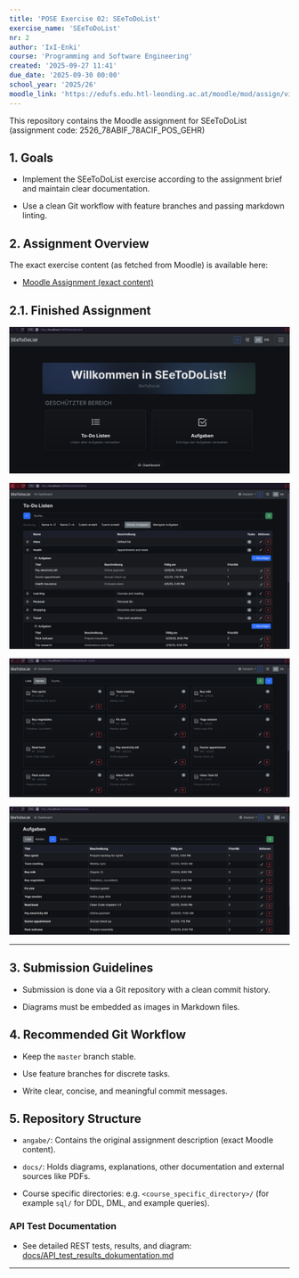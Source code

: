 ```yaml
---
title: 'POSE Exercise 02: SEeToDoList'
exercise_name: 'SEeToDoList'
nr: 2
author: 'IxI-Enki'
course: 'Programming and Software Engineering'
created: '2025-09-27 11:41'
due_date: '2025-09-30 00:00'
school_year: '2025/26'
moodle_link: 'https://edufs.edu.htl-leonding.ac.at/moodle/mod/assign/view.php?id=214265'
---
```


This repository contains the Moodle assignment for SEeToDoList (assignment code: 2526_78ABIF_78ACIF_POS_GEHR)

## 1. Goals

- Implement the SEeToDoList exercise according to the assignment brief and maintain clear documentation.

- Use a clean Git workflow with feature branches and passing markdown linting.

## 2. Assignment Overview

The exact exercise content (as fetched from Moodle) is available here:

- [Moodle Assignment (exact content)](angabe/moodle_angabe.md)

## 2.1. Finished Assignment

![dashboard](<.img/Screenshot 2025-09-28 111256.png>)

![to-do-lists](<.img/Screenshot 2025-09-28 111335.png>)

![tasks-cards](<.img/Screenshot 2025-09-28 111346.png>)

![tasks-lists](<.img/Screenshot 2025-09-28 111356.png>)

---

## 3. Submission Guidelines

- Submission is done via a Git repository with a clean commit history.

- Diagrams must be embedded as images in Markdown files.

## 4. Recommended Git Workflow

- Keep the `master` branch stable.

- Use feature branches for discrete tasks.

- Write clear, concise, and meaningful commit messages.

## 5. Repository Structure

- `angabe/`: Contains the original assignment description (exact Moodle content).

- `docs/`: Holds diagrams, explanations, other documentation and external sources like PDFs.

- Course specific directories:
  e.g. `<course_specific_directory>/` (for example `sql/` for DDL, DML, and example queries).

### API Test Documentation

- See detailed REST tests, results, and diagram: [docs/API_test_results_dokumentation.md](docs/API_test_results_dokumentation.md)

---

<!--
Update Log
  - Description   : Updated README formatting and clarified assignment structure.
  - Date          : 2025-09-27 12:10
  - Author        : IxI-Enki
  - Version       : 1.1.1
-->
